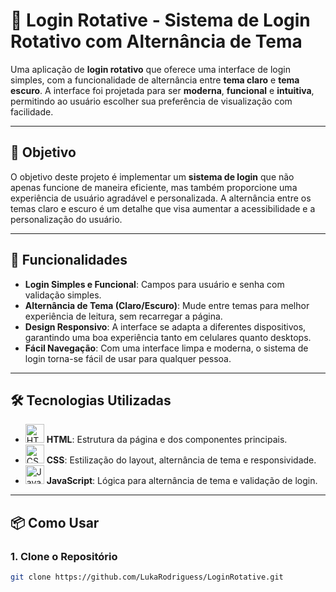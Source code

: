 # 🔐 **Login Rotative** - Sistema de Login Rotativo com Alternância de Tema

Uma aplicação de **login rotativo** que oferece uma interface de login simples, com a funcionalidade de alternância entre **tema claro** e **tema escuro**. A interface foi projetada para ser **moderna**, **funcional** e **intuitiva**, permitindo ao usuário escolher sua preferência de visualização com facilidade.

---

## 🎯 **Objetivo**

O objetivo deste projeto é implementar um **sistema de login** que não apenas funcione de maneira eficiente, mas também proporcione uma experiência de usuário agradável e personalizada. A alternância entre os temas claro e escuro é um detalhe que visa aumentar a acessibilidade e a personalização do usuário.

---

## 🚀 **Funcionalidades**

- **Login Simples e Funcional**: Campos para usuário e senha com validação simples.
- **Alternância de Tema (Claro/Escuro)**: Mude entre temas para melhor experiência de leitura, sem recarregar a página.
- **Design Responsivo**: A interface se adapta a diferentes dispositivos, garantindo uma boa experiência tanto em celulares quanto desktops.
- **Fácil Navegação**: Com uma interface limpa e moderna, o sistema de login torna-se fácil de usar para qualquer pessoa.

---

## 🛠️ **Tecnologias Utilizadas**

- <img src="https://upload.wikimedia.org/wikipedia/commons/6/6a/HTML5_logo_and_wordmark.svg" alt="HTML Logo" width="30" height="30"> **HTML**: Estrutura da página e dos componentes principais.
- <img src="https://upload.wikimedia.org/wikipedia/commons/3/3e/CSS3_logo.svg" alt="CSS Logo" width="30" height="30"> **CSS**: Estilização do layout, alternância de tema e responsividade.
- <img src="https://upload.wikimedia.org/wikipedia/commons/2/23/JavaScript-logo.png" alt="JavaScript Logo" width="30" height="30"> **JavaScript**: Lógica para alternância de tema e validação de login.

---

## 📦 **Como Usar**

### 1. **Clone o Repositório**

```bash
git clone https://github.com/LukaRodriguess/LoginRotative.git
